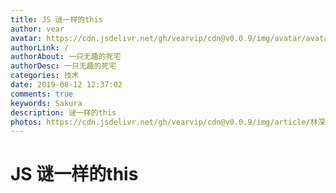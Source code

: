 ```yaml
---
title: JS 谜一样的this
author: vear
avatar: https://cdn.jsdelivr.net/gh/vearvip/cdn@v0.0.9/img/avatar/avatar.webp
authorLink: /
authorAbout: 一只无趣的死宅
authorDesc: 一只无趣的死宅
categories: 技术
date: 2019-08-12 12:37:02
comments: true
keywords: Sakura
description: 谜一样的this
photos: https://cdn.jsdelivr.net/gh/vearvip/cdn@v0.0.9/img/article/林深时见鹿02.webp
---
```

# JS 谜一样的this

## 